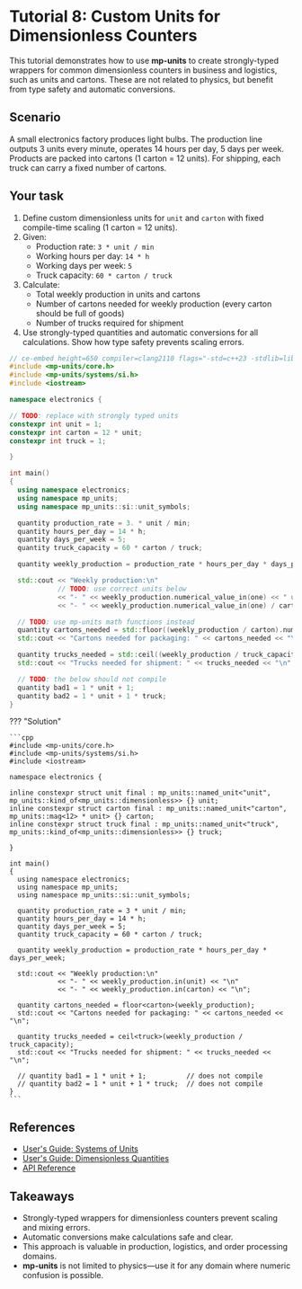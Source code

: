 # Tutorial 8: Custom Units for Dimensionless Counters

This tutorial demonstrates how to use **mp-units** to create strongly-typed wrappers for
common dimensionless counters in business and logistics, such as units and cartons.
These are not related to physics, but benefit from type safety and automatic conversions.

## Scenario

A small electronics factory produces light bulbs. The production line outputs 3 units every
minute, operates 14 hours per day, 5 days per week. Products are packed into cartons
(1 carton = 12 units). For shipping, each truck can carry a fixed number of cartons.

## Your task

1. Define custom dimensionless units for `unit` and `carton` with fixed
   compile-time scaling (1 carton = 12 units).
2. Given:
    - Production rate: `3 * unit / min`
    - Working hours per day: `14 * h`
    - Working days per week: `5`
    - Truck capacity: `60 * carton / truck`
3. Calculate:
    - Total weekly production in units and cartons
    - Number of cartons needed for weekly production (every carton should be full of goods)
    - Number of trucks required for shipment
4. Use strongly-typed quantities and automatic conversions for all calculations.
   Show how type safety prevents scaling errors.

```cpp
// ce-embed height=650 compiler=clang2110 flags="-std=c++23 -stdlib=libc++ -O3" mp-units=trunk
#include <mp-units/core.h>
#include <mp-units/systems/si.h>
#include <iostream>

namespace electronics {

// TODO: replace with strongly typed units
constexpr int unit = 1;
constexpr int carton = 12 * unit;
constexpr int truck = 1;

}

int main()
{
  using namespace electronics;
  using namespace mp_units;
  using namespace mp_units::si::unit_symbols;

  quantity production_rate = 3. * unit / min;
  quantity hours_per_day = 14 * h;
  quantity days_per_week = 5;
  quantity truck_capacity = 60 * carton / truck;

  quantity weekly_production = production_rate * hours_per_day * days_per_week;

  std::cout << "Weekly production:\n"
            // TODO: use correct units below
            << "- " << weekly_production.numerical_value_in(one) << " unit\n"
            << "- " << weekly_production.numerical_value_in(one) / carton << " carton\n";

  // TODO: use mp-units math functions instead
  quantity cartons_needed = std::floor((weekly_production / carton).numerical_value_in(one));
  std::cout << "Cartons needed for packaging: " << cartons_needed << "\n";

  quantity trucks_needed = std::ceil((weekly_production / truck_capacity).numerical_value_in(one));
  std::cout << "Trucks needed for shipment: " << trucks_needed << "\n";

  // TODO: the below should not compile
  quantity bad1 = 1 * unit + 1;
  quantity bad2 = 1 * unit + 1 * truck;
}
```

??? "Solution"

    ```cpp
    #include <mp-units/core.h>
    #include <mp-units/systems/si.h>
    #include <iostream>

    namespace electronics {

    inline constexpr struct unit final : mp_units::named_unit<"unit", mp_units::kind_of<mp_units::dimensionless>> {} unit;
    inline constexpr struct carton final : mp_units::named_unit<"carton", mp_units::mag<12> * unit> {} carton;
    inline constexpr struct truck final : mp_units::named_unit<"truck", mp_units::kind_of<mp_units::dimensionless>> {} truck;

    }

    int main()
    {
      using namespace electronics;
      using namespace mp_units;
      using namespace mp_units::si::unit_symbols;

      quantity production_rate = 3 * unit / min;
      quantity hours_per_day = 14 * h;
      quantity days_per_week = 5;
      quantity truck_capacity = 60 * carton / truck;

      quantity weekly_production = production_rate * hours_per_day * days_per_week;

      std::cout << "Weekly production:\n"
                << "- " << weekly_production.in(unit) << "\n"
                << "- " << weekly_production.in(carton) << "\n";

      quantity cartons_needed = floor<carton>(weekly_production);
      std::cout << "Cartons needed for packaging: " << cartons_needed << "\n";

      quantity trucks_needed = ceil<truck>(weekly_production / truck_capacity);
      std::cout << "Trucks needed for shipment: " << trucks_needed << "\n";

      // quantity bad1 = 1 * unit + 1;          // does not compile
      // quantity bad2 = 1 * unit + 1 * truck;  // does not compile
    }
    ```


## References

- [User's Guide: Systems of Units](../users_guide/framework_basics/systems_of_units.md)
- [User's Guide: Dimensionless Quantities](../users_guide/framework_basics/dimensionless_quantities.md)
- [API Reference](../api_reference.md)


## Takeaways

- Strongly-typed wrappers for dimensionless counters prevent scaling and mixing errors.
- Automatic conversions make calculations safe and clear.
- This approach is valuable in production, logistics, and order processing domains.
- **mp-units** is not limited to physics—use it for any domain where numeric confusion
  is possible.

